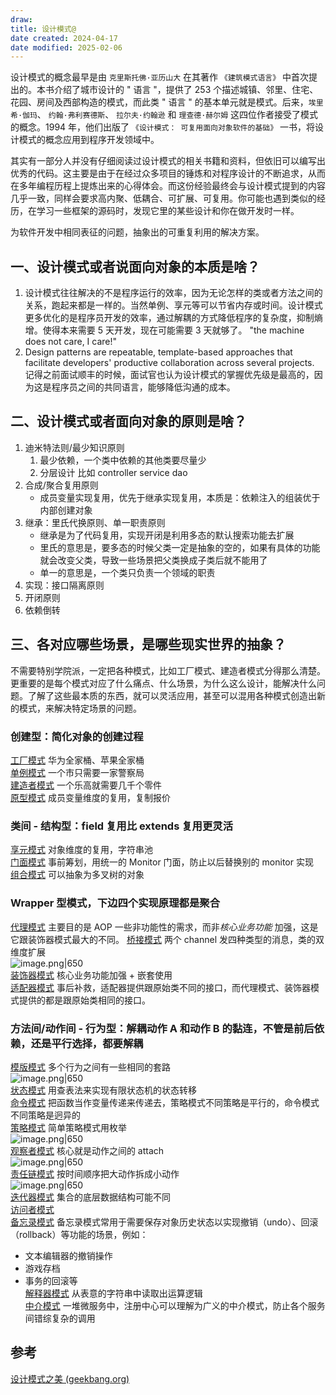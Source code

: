 ```yaml
---
draw:
title: 设计模式@
date created: 2024-04-17
date modified: 2025-02-06
---
```


设计模式的概念最早是由 `克里斯托佛·亚历山大` 在其著作 `《建筑模式语言》` 中首次提出的。本书介绍了城市设计的 " 语言 "，提供了 253 个描述城镇、邻里、住宅、花园、房间及西部构造的模式，而此类 " 语言 " 的基本单元就是模式。后来，`埃里希·伽玛`、 `约翰·弗利赛德斯`、 `拉尔夫·约翰逊` 和 `理查德·赫尔姆` 这四位作者接受了模式的概念。1994 年，他们出版了 `《设计模式： 可复用面向对象软件的基础》` 一书，将设计模式的概念应用到程序开发领域中。

其实有一部分人并没有仔细阅读过设计模式的相关书籍和资料，但依旧可以编写出优秀的代码。这主要是由于在经过众多项目的锤炼和对程序设计的不断追求，从而在多年编程历程上提炼出来的心得体会。而这份经验最终会与设计模式提到的内容几乎一致，同样会要求高内聚、低耦合、可扩展、可复用。你可能也遇到类似的经历，在学习一些框架的源码时，发现它里的某些设计和你在做开发时一样。

为软件开发中相同表征的问题，抽象出的可重复利用的解决方案。

<!-- more -->

## 一、设计模式或者说面向对象的本质是啥？

1. 设计模式往往解决的不是程序运行的效率，因为无论怎样的类或者方法之间的关系，跑起来都是一样的。当然单例、享元等可以节省内存或时间。设计模式更多优化的是程序员开发的效率，通过解耦的方式降低程序的复杂度，抑制熵增。使得本来需要 5 天开发，现在可能需要 3 天就够了。 "the machine does not care, I care!"
2. Design patterns are repeatable, template-based approaches that facilitate developers' productive collaboration across several projects. 记得之前面试顺丰的时候，面试官也认为设计模式的掌握优先级是最高的，因为这是程序员之间的共同语言，能够降低沟通的成本。

## 二、设计模式或者面向对象的原则是啥？

1. 迪米特法则/最少知识原则
	1. 最少依赖，一个类中依赖的其他类要尽量少
	2. 分层设计 比如 controller service dao
2. 合成/聚合复用原则
	- 成员变量实现复用，优先于继承实现复用，本质是：依赖注入的组装优于内部创建对象
3. 继承：里氏代换原则、单一职责原则
	- 继承是为了代码复用，实现开闭是利用多态的默认搜索功能去扩展
	- 里氏的意思是，要多态的时候父类一定是抽象的空的，如果有具体的功能就会改变父类，导致一些场景把父类换成子类后就不能用了
	- 单一的意思是，一个类只负责一个领域的职责
4. 实现：接口隔离原则
5. 开闭原则
6. 依赖倒转

## 三、各对应哪些场景，是哪些现实世界的抽象？

不需要特别学院派，一定把各种模式，比如工厂模式、建造者模式分得那么清楚。更重要的是每个模式对应了什么痛点、什么场景，为什么这么设计，能解决什么问题。了解了这些最本质的东西，就可以灵活应用，甚至可以混用各种模式创造出新的模式，来解决特定场景的问题。

### 创建型：简化对象的创建过程

[工厂模式](工厂模式.md) 华为全家桶、苹果全家桶  
[单例模式](单例模式.md) 一个市只需要一家警察局  
[建造者模式](建造者模式.md) 一个乐高就需要几千个零件  
[原型模式](原型模式.md) 成员变量维度的复用，复制报价

### 类间 - 结构型：field 复用比 extends 复用更灵活

[享元模式](享元模式.md) 对象维度的复用，字符串池  
[门面模式](门面模式.md) 事前筹划，用统一的 Monitor 门面，防止以后替换别的 monitor 实现  
[组合模式](组合模式.md) 可以抽象为多叉树的对象

### Wrapper 型模式，下边四个实现原理都是聚合

[代理模式](代理模式.md) 主要目的是 AOP 一些非功能性的需求，而非*核心业务功能* 加强，这是它跟装饰器模式最大的不同。
[桥接模式](桥接模式.md) 两个 channel 发四种类型的消息，类的双维度扩展  
![image.png|650](https://imagehosting4picgo.oss-cn-beijing.aliyuncs.com/imagehosting/fix-dir%2Fpicgo%2Fpicgo-clipboard-images%2F2024%2F05%2F09%2F23-31-50-292d0171eff85dff962f91864a2bbd18-20240509233149-a6f017.png)  
[装饰器模式](装饰器模式.md) 核心业务功能加强 + 嵌套使用  
[适配器模式](适配器模式.md) 事后补救，适配器提供跟原始类不同的接口，而代理模式、装饰器模式提供的都是跟原始类相同的接口。

### 方法间/动作间 - 行为型：解耦动作 A 和动作 B 的黏连，不管是前后依赖，还是平行选择，都要解耦

[模版模式](模版模式.md) 多个行为之间有一些相同的套路  
![image.png|650](https://imagehosting4picgo.oss-cn-beijing.aliyuncs.com/imagehosting/fix-dir%2Fpicgo%2Fpicgo-clipboard-images%2F2024%2F05%2F09%2F22-48-32-2848c020f4162cc43c86e78a3a374d4a-20240509224831-df2bad.png)  
[状态模式](状态模式.md) 用查表法来实现有限状态机的状态转移  
[命令模式](命令模式.md) 把函数当作变量传递来传递去，策略模式不同策略是平行的，命令模式不同策略是迥异的  
[策略模式](策略模式.md) 简单策略模式用枚举  
![image.png|650](https://imagehosting4picgo.oss-cn-beijing.aliyuncs.com/imagehosting/fix-dir%2Fpicgo%2Fpicgo-clipboard-images%2F2024%2F05%2F09%2F21-59-11-5f6779e792be0e23e156e8f6b6b16723-20240509215910-8a13f2.png)  
[观察者模式](观察者模式.md) 核心就是动作之间的 attach  
![image.png|650](https://imagehosting4picgo.oss-cn-beijing.aliyuncs.com/imagehosting/fix-dir%2Fpicgo%2Fpicgo-clipboard-images%2F2024%2F05%2F09%2F22-23-42-373cd81c2253eb76f1af3de77ec2912c-20240509222341-26226a.png)  
[责任链模式](责任链模式.md) 按时间顺序把大动作拆成小动作  
![image.png|650](https://imagehosting4picgo.oss-cn-beijing.aliyuncs.com/imagehosting/fix-dir%2Fpicgo%2Fpicgo-clipboard-images%2F2024%2F05%2F09%2F21-48-45-8f2313fbae089bb1b882e75871de9640-20240509214844-c7379f.png)  
[迭代器模式](迭代器模式.md) 集合的底层数据结构可能不同  
[访问者模式](访问者模式.md)  
[备忘录模式](备忘录模式.md) 备忘录模式常用于需要保存对象历史状态以实现撤销（undo）、回滚（rollback）等功能的场景，例如：

- 文本编辑器的撤销操作
- 游戏存档
- 事务的回滚等  
[解释器模式](解释器模式.md) 从表意的字符串中读取出运算逻辑  
[中介模式](中介模式.md) 一堆微服务中，注册中心可以理解为广义的中介模式，防止各个服务间错综复杂的调用

## 参考

[设计模式之美 (geekbang.org)](https://time.geekbang.org/column/intro/100039001?utm_campaign=geektime_search&utm_content=geektime_search&utm_medium=geektime_search&utm_source=geektime_search&utm_term=geektime_search&tab=catalog)
